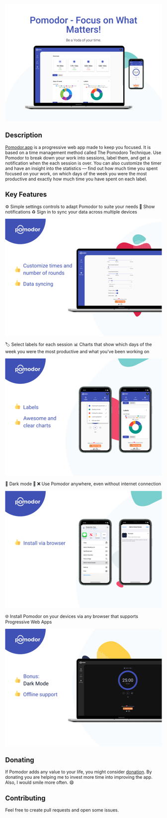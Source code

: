 [![Image 1][]][pomodor.app]

## Description

[Pomodor.app][pomodor.app] is a progressive web app made to keep you focused. It is based on a time management method called The Pomodoro Technique. Use Pomodor to break down your work into sessions, label them, and get a notification when the each session is over. You can also customize the timer and have an insight into the statistics — find out how much time you spent focused on your work, on which days of the week you were the most productive and exactly how much time you have spent on each label.

## Key Features

⚙️ Simple settings controls to adapt Pomodor to suite your needs
🔔 Show notifications
♻️ Sign in to sync your data across multiple devices

![Image 2]

🏷 Select labels for each session
📊 Charts that show which days of the week you were the most productive and what you've been working on

![Image 3]

🌙 Dark mode
📶 ❌ Use Pomodor anywhere, even without internet connection

![Image 4]

🌐 Install Pomodor on your devices via any browser that supports Progressive Web Apps

![Image 5]

## Donating

If Pomodor adds any value to your life, you might consider [donation][donate]. By donating you are helping me to invest more time into improving the app. Also, I would smile more often. 😄

## Contributing

Feel free to create pull requests and open some issues.

[image 1]: screenshots/1.svg?raw=true&sanitize=true
[image 2]: screenshots/2.svg?raw=true&sanitize=true
[image 3]: screenshots/3.svg?raw=true&sanitize=true
[image 4]: screenshots/4.svg?raw=true&sanitize=true
[image 5]: screenshots/5.svg?raw=true&sanitize=true
[pomodor.app]: https://pomodor.app
[donate]: https://www.buymeacoffee.com/sashadrmic
